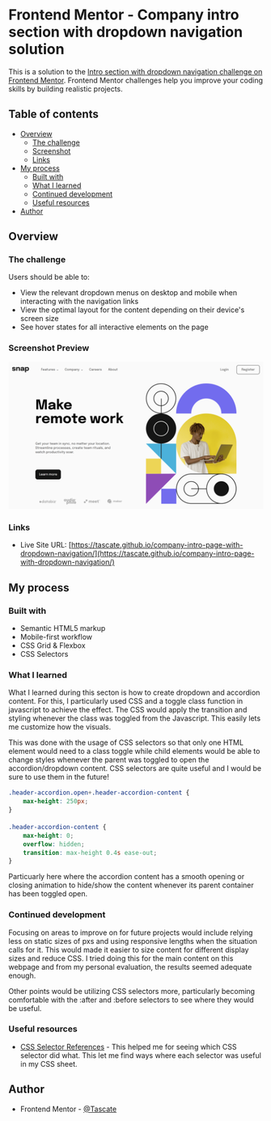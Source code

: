 # Frontend Mentor - Company intro section with dropdown navigation solution

This is a solution to the [Intro section with dropdown navigation challenge on Frontend Mentor](https://www.frontendmentor.io/challenges/intro-section-with-dropdown-navigation-ryaPetHE5). Frontend Mentor challenges help you improve your coding skills by building realistic projects. 

## Table of contents

- [Overview](#overview)
  - [The challenge](#the-challenge)
  - [Screenshot](#screenshot)
  - [Links](#links)
- [My process](#my-process)
  - [Built with](#built-with)
  - [What I learned](#what-i-learned)
  - [Continued development](#continued-development)
  - [Useful resources](#useful-resources)
- [Author](#author)

## Overview

### The challenge

Users should be able to:

- View the relevant dropdown menus on desktop and mobile when interacting with the navigation links
- View the optimal layout for the content depending on their device's screen size
- See hover states for all interactive elements on the page

### Screenshot Preview

![](./preview.png)

### Links

- Live Site URL: [https://tascate.github.io/company-intro-page-with-dropdown-navigation/](https://tascate.github.io/company-intro-page-with-dropdown-navigation/)

## My process

### Built with

- Semantic HTML5 markup
- Mobile-first workflow
- CSS Grid & Flexbox
- CSS Selectors

### What I learned

What I learned during this secton is how to create dropdown and accordion content. For this, I particularly used CSS and a toggle class function in javascript to achieve the effect. The CSS would apply the transition and styling whenever the class was toggled from the Javascript. This easily lets me customize how the visuals.

This was done with the usage of CSS selectors so that only one HTML element would need to a class toggle while child elements would be able to change styles whenever the parent was toggled to open the accordion/dropdown content. CSS selectors are quite useful and I would be sure to use them in the future!

```css
.header-accordion.open+.header-accordion-content {
    max-height: 250px;
}

.header-accordion-content {
    max-height: 0;
    overflow: hidden;
    transition: max-height 0.4s ease-out;
}
```
Particuarly here where the accordion content has a smooth opening or closing animation to hide/show the content whenever its parent container has been toggled open.
### Continued development

Focusing on areas to improve on for future projects would include relying less on static sizes of pxs and using responsive lengths when the situation calls for it. This would made it easier to size content for different display sizes and reduce CSS. I tried doing this for the main content on this webpage and from my personal evaluation, the results seemed adequate enough.

Other points would be utilizing CSS selectors more, particularly becoming comfortable with the :after and :before selectors to see where they would be useful.

### Useful resources

- [CSS Selector References](https://www.w3schools.com/cssref/css_selectors.php) - This helped me for seeing which CSS selector did what. This let me find ways where each selector was useful in my CSS sheet.

## Author

- Frontend Mentor - [@Tascate](https://www.frontendmentor.io/profile/Tascate)
